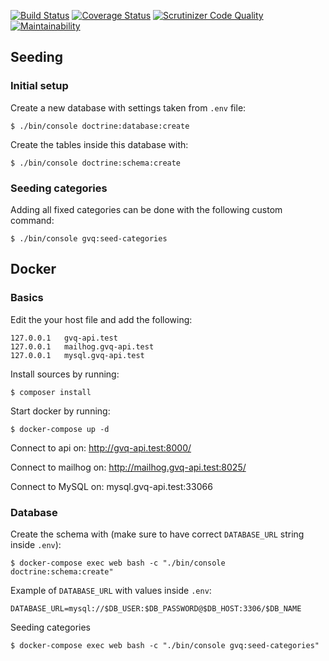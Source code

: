 [![Build Status](https://travis-ci.org/VSVverkeerskunde/gvq-api.svg?branch=master)](https://travis-ci.org/VSVverkeerskunde/gvq-api)
[![Coverage Status](https://coveralls.io/repos/github/VSVverkeerskunde/gvq-api/badge.svg?branch=master)](https://coveralls.io/github/VSVverkeerskunde/gvq-api?branch=master)
[![Scrutinizer Code Quality](https://scrutinizer-ci.com/g/VSVverkeerskunde/gvq-api/badges/quality-score.png?b=master)](https://scrutinizer-ci.com/g/VSVverkeerskunde/gvq-api/?branch=master)
[![Maintainability](https://api.codeclimate.com/v1/badges/99d90b15aff8a53e5418/maintainability)](https://codeclimate.com/github/VSVverkeerskunde/gvq-api/maintainability)

## Seeding
### Initial setup
Create a new database with settings taken from `.env` file:

`$ ./bin/console doctrine:database:create`

Create the tables inside this database with:

`$ ./bin/console doctrine:schema:create`
### Seeding categories
Adding all fixed categories can be done with the following custom command:

`$ ./bin/console gvq:seed-categories`

## Docker
### Basics
Edit the your host file and add the following:
```
127.0.0.1	gvq-api.test
127.0.0.1	mailhog.gvq-api.test
127.0.0.1	mysql.gvq-api.test
```

Install sources by running:
```
$ composer install
```

Start docker by running:
```
$ docker-compose up -d
```

Connect to api on: http://gvq-api.test:8000/

Connect to mailhog on: http://mailhog.gvq-api.test:8025/

Connect to MySQL on: mysql.gvq-api.test:33066

### Database
Create the schema with (make sure to have correct `DATABASE_URL` string inside `.env`):
```
$ docker-compose exec web bash -c "./bin/console doctrine:schema:create"
```
Example of `DATABASE_URL` with values inside `.env`:
```
DATABASE_URL=mysql://$DB_USER:$DB_PASSWORD@$DB_HOST:3306/$DB_NAME
```
Seeding categories
```
$ docker-compose exec web bash -c "./bin/console gvq:seed-categories"
```
